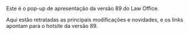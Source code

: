 Este é o pop-up de apresentação da versão 89 do Law Office.

Aqui estão retratadas as principais modificações e novidades, e os links apontam para o hotsite da versão 89.
